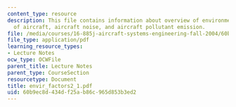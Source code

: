 ```yaml
---
content_type: resource
description: This file contains information about overview of environmental effects
  of aircraft, aircraft noise, and aircraft pollutant emission.
file: /media/courses/16-885j-aircraft-systems-engineering-fall-2004/60b9ec8d434df25ab86c965d853b3ed2_envir_factors2_1.pdf
file_type: application/pdf
learning_resource_types:
- Lecture Notes
ocw_type: OCWFile
parent_title: Lecture Notes
parent_type: CourseSection
resourcetype: Document
title: envir_factors2_1.pdf
uid: 60b9ec8d-434d-f25a-b86c-965d853b3ed2
---
```

